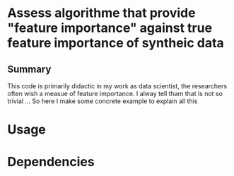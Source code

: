 # Assess algorithme that provide "feature importance" against true feature importance of syntheic data 

## Summary
This code is primarily didactic
in my work as data scientist, the researchers often wish a measue of feature importance.
I alway tell tham that is not so trivial ... 
So here I make some concrete example to explain all this 





# Usage 


# Dependencies 






